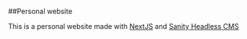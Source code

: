 ##Personal website

This is a personal website made with [NextJS](http://nextjs.org) and [Sanity Headless CMS](http://sanity.io)


